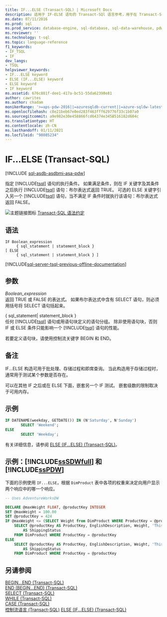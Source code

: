 ```yaml
---
title: IF...ELSE (Transact-SQL) | Microsoft Docs
description: 适用于 IF-ELSE 语句的 Transact-SQl 语言参考，用于在 Transact-SQL 语句中提供控制流。
ms.date: 07/11/2016
ms.prod: sql
ms.prod_service: database-engine, sql-database, sql-data-warehouse, pdw
ms.reviewer: ''
ms.technology: t-sql
ms.topic: language-reference
f1_keywords:
- IF_TSQL
- IF
dev_langs:
- TSQL
helpviewer_keywords:
- IF...ELSE keyword
- ELSE (IF...ELSE) keyword
- ELSE keyword
- IF keyword
ms.assetid: 676c881f-dee1-417a-bc51-55da62398e81
author: cawrites
ms.author: chadam
monikerRange: '>=aps-pdw-2016||=azuresqldb-current||=azure-sqldw-latest||>=sql-server-2016||>=sql-server-linux-2017||=azuresqldb-mi-current'
ms.openlocfilehash: c8e21beb67e0ed283f463fff629776f33c1b07a0
ms.sourcegitcommit: a9e982e30e458866fcd64374e3458516182d604c
ms.translationtype: HT
ms.contentlocale: zh-CN
ms.lasthandoff: 01/11/2021
ms.locfileid: "98085234"
---
```

# <a name="ifelse-transact-sql"></a>IF...ELSE (Transact-SQL)
[!INCLUDE [sql-asdb-asdbmi-asa-pdw](../../includes/applies-to-version/sql-asdb-asdbmi-asa-pdw.md)]

指定 [!INCLUDE[tsql](../../includes/tsql-md.md)] 语句的执行条件。 如果满足条件，则在 IF 关键字及其条件之后执行 [!INCLUDE[tsql](../../includes/tsql-md.md)] 语句：布尔表达式返回 TRUE。 可选的 ELSE 关键字引入另一个 [!INCLUDE[tsql](../../includes/tsql-md.md)] 语句，当不满足 IF 条件时就执行该语句：布尔表达式返回 FALSE。  
  
 ![主题链接图标](../../database-engine/configure-windows/media/topic-link.gif "“主题链接”图标") [Transact-SQL 语法约定](../../t-sql/language-elements/transact-sql-syntax-conventions-transact-sql.md)  
  
## <a name="syntax"></a>语法  
  
```syntaxsql
IF Boolean_expression   
     { sql_statement | statement_block }   
[ ELSE   
     { sql_statement | statement_block } ]   
```  
  
[!INCLUDE[sql-server-tsql-previous-offline-documentation](../../includes/sql-server-tsql-previous-offline-documentation.md)]

## <a name="arguments"></a>参数
 *Boolean_expression*  
 返回 TRUE 或 FALSE 的表达式。 如果布尔表达式中含有 SELECT 语句，则必须用括号将 SELECT 语句括起来。  
  
 { sql_statement| statement_block }    
 任何 [!INCLUDE[tsql](../../includes/tsql-md.md)] 语句或用语句块定义的语句分组。 除非使用语句块，否则 IF 或 ELSE 条件只能影响一个 [!INCLUDE[tsql](../../includes/tsql-md.md)] 语句的性能。  
  
 若要定义语句块，请使用控制流关键字 BEGIN 和 END。  
  
## <a name="remarks"></a>备注  
 IF...ELSE 构造可用于批处理、存储过程和即席查询。 当此构造用于存储过程时，通常用于测试某个参数是否存在。  
  
 可以在其他 IF 之后或在 ELSE 下面，嵌套另一个 IF 测试。 嵌套级数的限制取决于可用内存。  
  
## <a name="example"></a>示例  
  
```sql
IF DATENAME(weekday, GETDATE()) IN (N'Saturday', N'Sunday')
       SELECT 'Weekend';
ELSE 
       SELECT 'Weekday';
```  
  
 有关详细信息，请参阅 [ELSE (IF...ELSE) (Transact-SQL)](../../t-sql/language-elements/else-if-else-transact-sql.md)。  
  
## <a name="examples-sssdwfull-and-sspdw"></a>示例：[!INCLUDE[ssSDWfull](../../includes/sssdwfull-md.md)] 和 [!INCLUDE[ssPDW](../../includes/sspdw-md.md)]  
 下面的示例使用 `IF...ELSE`，根据 `DimProduct` 表中各项的权重来决定向用户显示两个响应中的哪一个响应。  
  
```sql
-- Uses AdventureWorksDW  

DECLARE @maxWeight FLOAT, @productKey INTEGER  
SET @maxWeight = 100.00  
SET @productKey = 424  
IF @maxWeight <= (SELECT Weight from DimProduct WHERE ProductKey = @productKey)   
    SELECT @productKey AS ProductKey, EnglishDescription, Weight, 'This product is too heavy to ship and is only available for pickup.' 
        AS ShippingStatus
    FROM DimProduct WHERE ProductKey = @productKey
ELSE  
    SELECT @productKey AS ProductKey, EnglishDescription, Weight, 'This product is available for shipping or pickup.' 
        AS ShippingStatus
    FROM DimProduct WHERE ProductKey = @productKey
```  
  
## <a name="see-also"></a>另请参阅  
 [BEGIN...END (Transact-SQL)](../../t-sql/language-elements/begin-end-transact-sql.md)   
 [END (BEGIN...END) (Transact-SQL)](../../t-sql/language-elements/end-begin-end-transact-sql.md)   
 [SELECT (Transact-SQL)](../../t-sql/queries/select-transact-sql.md)   
 [WHILE (Transact-SQL)](../../t-sql/language-elements/while-transact-sql.md)   
 [CASE (Transact-SQL)](../../t-sql/language-elements/case-transact-sql.md)   
 [控制流语言 (Transact-SQL)](~/t-sql/language-elements/control-of-flow.md) [ELSE (IF...ELSE) (Transact-SQL)](../../t-sql/language-elements/else-if-else-transact-sql.md) 
